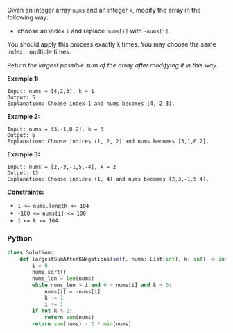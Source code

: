 Given an integer array  `nums`  and an integer  `k`, modify the array in the following way:

-   choose an index  `i`  and replace  `nums[i]`  with  `-nums[i]`.

You should apply this process exactly  `k`  times. You may choose the same index  `i`  multiple times.

Return  _the largest possible sum of the array after modifying it in this way_.

**Example 1:**
```
Input: nums = [4,2,3], k = 1
Output: 5
Explanation: Choose index 1 and nums becomes [4,-2,3].
```

**Example 2:**
```
Input: nums = [3,-1,0,2], k = 3
Output: 6
Explanation: Choose indices (1, 2, 2) and nums becomes [3,1,0,2].
```

**Example 3:**
```
Input: nums = [2,-3,-1,5,-4], k = 2
Output: 13
Explanation: Choose indices (1, 4) and nums becomes [2,3,-1,5,4].
```

**Constraints:**

-   `1 <= nums.length <= 104`
-   `-100 <= nums[i] <= 100`
-   `1 <= k <= 104`


### Python
```python
class Solution:
    def largestSumAfterKNegations(self, nums: List[int], k: int) -> int:
        i = 0
        nums.sort()
        nums_len = len(nums)
        while nums_len > i and 0 > nums[i] and k > 0:
            nums[i] = -nums[i]
            k -= 1
            i += 1
        if not k % 2:
            return sum(nums)
        return sum(nums) - 2 * min(nums)
```